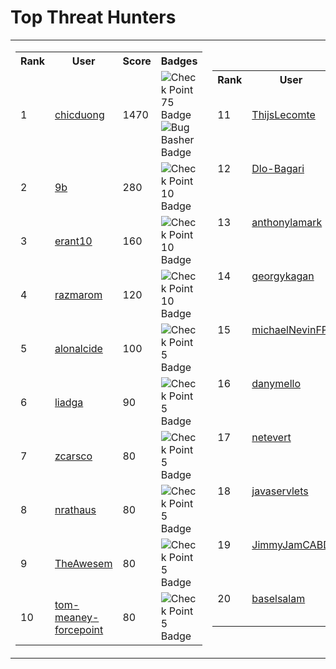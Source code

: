 # Top Threat Hunters 
| | |
|----|----|
| <table> <tr><th>Rank</th><th>User</th><th>Score</th><th>Badges</th></tr><tr><td>1</td><td><a href="https://www.github.com/chicduong"> chicduong </a></td><td>1470</td><td><img src='https://sentineltelemetry.blob.core.windows.net/badgeimages/New75.png' alt='Check Point 75 Badge'><img src='https://sentineltelemetry.blob.core.windows.net/badgeimages/FinalBugBasher.png' alt='Bug Basher Badge'></td></tr> <tr><td>2</td><td><a href="https://www.github.com/9b"> 9b </a></td><td>280</td><td><img src='https://sentineltelemetry.blob.core.windows.net/badgeimages/New10.png' alt='Check Point 10 Badge'></td></tr> <tr><td>3</td><td><a href="https://www.github.com/erant10"> erant10 </a></td><td>160</td><td><img src='https://sentineltelemetry.blob.core.windows.net/badgeimages/New10.png' alt='Check Point 10 Badge'></td></tr> <tr><td>4</td><td><a href="https://www.github.com/razmarom"> razmarom </a></td><td>120</td><td><img src='https://sentineltelemetry.blob.core.windows.net/badgeimages/New10.png' alt='Check Point 10 Badge'></td></tr> <tr><td>5</td><td><a href="https://www.github.com/alonalcide"> alonalcide </a></td><td>100</td><td><img src='https://sentineltelemetry.blob.core.windows.net/badgeimages/New5.png' alt='Check Point 5 Badge'></td></tr> <tr><td>6</td><td><a href="https://www.github.com/liadga"> liadga </a></td><td>90</td><td><img src='https://sentineltelemetry.blob.core.windows.net/badgeimages/New5.png' alt='Check Point 5 Badge'></td></tr> <tr><td>7</td><td><a href="https://www.github.com/zcarsco"> zcarsco </a></td><td>80</td><td><img src='https://sentineltelemetry.blob.core.windows.net/badgeimages/New5.png' alt='Check Point 5 Badge'></td></tr> <tr><td>8</td><td><a href="https://www.github.com/nrathaus"> nrathaus </a></td><td>80</td><td><img src='https://sentineltelemetry.blob.core.windows.net/badgeimages/New5.png' alt='Check Point 5 Badge'></td></tr> <tr><td>9</td><td><a href="https://www.github.com/TheAwesem"> TheAwesem </a></td><td>80</td><td><img src='https://sentineltelemetry.blob.core.windows.net/badgeimages/New5.png' alt='Check Point 5 Badge'></td></tr> <tr><td>10</td><td><a href="https://www.github.com/tom-meaney-forcepoint"> tom-meaney-forcepoint </a></td><td>80</td><td><img src='https://sentineltelemetry.blob.core.windows.net/badgeimages/New5.png' alt='Check Point 5 Badge'></td></tr> </table> | <table> <tr><th>Rank</th><th>User</th><th>Score</th><th>Badges</th></tr><tr><td>11</td><td><a href="https://www.github.com/ThijsLecomte"> ThijsLecomte </a></td><td>80</td><td><img src='https://sentineltelemetry.blob.core.windows.net/badgeimages/New5.png' alt='Check Point 5 Badge'></td></tr><tr><td>12</td><td><a href="https://www.github.com/Dlo-Bagari"> Dlo-Bagari </a></td><td>80</td><td><img src='https://sentineltelemetry.blob.core.windows.net/badgeimages/New5.png' alt='Check Point 5 Badge'></td></tr><tr><td>13</td><td><a href="https://www.github.com/anthonylamark"> anthonylamark </a></td><td>70</td><td><img src='https://sentineltelemetry.blob.core.windows.net/badgeimages/New5.png' alt='Check Point 5 Badge'></td></tr><tr><td>14</td><td><a href="https://www.github.com/georgykagan"> georgykagan </a></td><td>70</td><td><img src='https://sentineltelemetry.blob.core.windows.net/badgeimages/New5.png' alt='Check Point 5 Badge'></td></tr><tr><td>15</td><td><a href="https://www.github.com/michaelNevinFP"> michaelNevinFP </a></td><td>70</td><td><img src='https://sentineltelemetry.blob.core.windows.net/badgeimages/New5.png' alt='Check Point 5 Badge'></td></tr><tr><td>16</td><td><a href="https://www.github.com/danymello"> danymello </a></td><td>70</td><td><img src='https://sentineltelemetry.blob.core.windows.net/badgeimages/New5.png' alt='Check Point 5 Badge'></td></tr><tr><td>17</td><td><a href="https://www.github.com/netevert"> netevert </a></td><td>60</td><td><img src='https://sentineltelemetry.blob.core.windows.net/badgeimages/FinalBabyThreatHunter.png' alt='Baby Threat Hunter Badge'></td></tr><tr><td>18</td><td><a href="https://www.github.com/javaservlets"> javaservlets </a></td><td>60</td><td><img src='https://sentineltelemetry.blob.core.windows.net/badgeimages/FinalBabyThreatHunter.png' alt='Baby Threat Hunter Badge'></td></tr><tr><td>19</td><td><a href="https://www.github.com/JimmyJamCABD"> JimmyJamCABD </a></td><td>50</td><td><img src='https://sentineltelemetry.blob.core.windows.net/badgeimages/FinalBabyThreatHunter.png' alt='Baby Threat Hunter Badge'></td></tr><tr><td>20</td><td><a href="https://www.github.com/baselsalam"> baselsalam </a></td><td>40</td><td><img src='https://sentineltelemetry.blob.core.windows.net/badgeimages/New5.png' alt='Check Point 5 Badge'></td></tr></table>|
